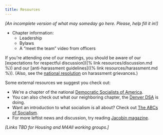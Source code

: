 ```yaml
---
title: Resources
---
```


_[An incomplete version of what may someday go here.  Please, help fill it in!]_

* Chapter information:
	* Leadership
	* Bylaws
	* A “meet the team” video from officers

If you're attending one of our meetings, you should be aware of our [expectations for respectful discussion]({% link resources/discussion.md %}) and our [anti-harassment guidelines]({% link resources/harassment.md %}). (Also, see the [national resolution](https://docs.google.com/document/d/14PXU8_0eKmPG_8GSVVyHurorNcNPOQN_mq-mAdCOUao/edit) on harassment grievances.)

Some external resources we suggest you check out:
* We're a chapter of the national [Democratic Socialists of America](http://www.dsausa.org).
* You can also check out what our neighboring chapter, the [Denver DSA](https://www.denverdsa.org) is doing.
* Want an introduction to what socialism is all about? Check out [The ABCs of Socialism](https://s3.jacobinmag.com/issues/jacobin-abcs.pdf).
* For more leftist news and discussion, try reading [Jacobin magazine](https://www.jacobinmag.com/).


_[Links TBD for Housing and M4All working groups.]_

